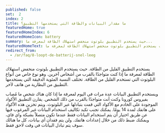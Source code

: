 ```yaml
---
published: false
set:  2
index: 2
title: ما مقدار البيانات والطاقة التي يستخدمها التطبيق؟
featuredHome: true
featuredHomeIndex: 6
featuredHomeIcon: battery
summary: حيث يستخدم التطبيق بلوتوث منخفض استهلاك الطاقة لمعرفة ما...
featuredHomeText: حيث يستخدم التطبيق بلوتوث منخفض استهلاك الطاقة لمعرفة ما...
redirect_from: 
  - /ar/faq/8-loopt-de-batterij-snel-leeg
---
```

يستخدم التطبيق القليل من الطاقة. حيث يستخدم التطبيق بلوتوث منخفض استهلاك الطاقة لمعرفة ما إذا كنت متواجدًا بالقرب من أشخاص آخرين. وهو نوع خاص من أنواع البلوتوث التي تستخدم القليل من الطاقة. تختلف النسبة المئوية الدقيقة التي يستخدمها التطبيق من البطارية من هاتف لآخر.

ويستخدم التطبيق البيانات عدة مرات في اليوم لمعرفة ما إذا كان هناك شخص ما مُصاب بفيروس كورونا وكنت أنت متواجدًا بالقرب من ذلك الشخص. يقارن التطبيق الأكواد الموجودة على الخادم مع الأكواد التي قمت بتبادلها عبر البلوتوث. ويتم تخزين هذه الأكواد على هاتفك لمدة 14 يومًا.
يمكنك تجنب تكبد تكاليف استخدام البيانات غير المرغوب فيها عن طريق اختيار أن يتم استخدام البيانات فقط عندما تكون متصلاً بشبكة واي فاي، ويمكنك ضبط ذلك من خلال إعدادات هاتفك. ولن يتم فقدان أي بيانات، كل ما هنالك سوف يتم تبادل البيانات في وقت لاحق فقط.
